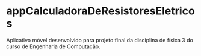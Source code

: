 # appCalculadoraDeResistoresEletricos
Aplicativo móvel desenvolvido para projeto final da disciplina de física 3 do curso de Engenharia de Computação.
